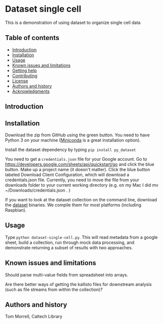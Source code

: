 Dataset single cell
=================================================

This is a demonstration of using dataset to organize single cell data


Table of contents
-----------------

* [Introduction](#introduction)
* [Installation](#installation)
* [Usage](#usage)
* [Known issues and limitations](#known-issues-and-limitations)
* [Getting help](#getting-help)
* [Contributing](#contributing)
* [License](#license)
* [Authors and history](#authors-and-history)
* [Acknowledgments](#authors-and-acknowledgments)


Introduction
------------


Installation
------------

Download the zip from GitHub using the green button. You need to have Python 3 on your machine
([Miniconda](https://docs.conda.io/en/latest/miniconda.html) is a great installation option). 

Install the dataset dependency by typing `pip install py_dataset`

You need to get a `credentials.json` file for your Google account.  Go to
https://developers.google.com/sheets/api/quickstart/go and click the blue
button.  Make up a project name (it doesn't matter). Click the blue button 
labeled Download Client Configuration, which will download a credentials.json
file. Currently, you need to move the file from your downloads folder to your 
current working directory (e.g. on my Mac I did mv ~/Downloads/credentials.json . )

If you want to look at the dataset collection on the command line, download the
[dataset](https://github.com/caltechlibrary/dataset) binaries.  We compile them
for most platforms (including Raspbian).

Usage
-----

Type `python dataset-single-cell.py`.  This will read metadata from a google
sheet, build a collection, run through mock data processing, and demonstrate
returning a subset of results with two approaches.


Known issues and limitations
----------------------------

Should parse multi-value fields from spreadsheet into arrays.

Are there better ways of getting the kallisto files for downstream analysis
(such as file streams from within the collection)?

Authors and history
---------------------------

Tom Morrell, Caltech Library

